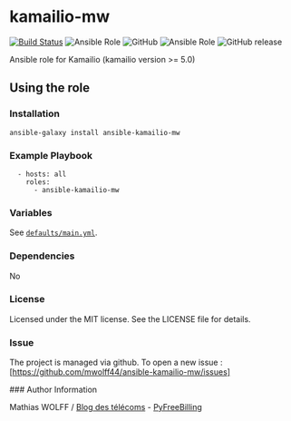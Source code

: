 # kamailio-mw

[![Build Status](https://travis-ci.org/mwolff44/ansible-kamailio-mw.png)](https://travis-ci.org/mwolff44/ansible-kamailio-mw)
![Ansible Role](https://img.shields.io/ansible/role/ansible-kamailio-mw.svg)
![GitHub](https://img.shields.io/github/license/mashape/apistatus.svg)
![Ansible Role](https://img.shields.io/ansible/role/d/ansible-kamailio-mw.svg)
![GitHub release](https://img.shields.io/github/release/mwolff44/ansible-kamailio-mw.svg)

Ansible role for Kamailio (kamailio version >= 5.0)


## Using the role
### Installation
```
ansible-galaxy install ansible-kamailio-mw
```

### Example Playbook
```
  - hosts: all
    roles:
      - ansible-kamailio-mw
```

### Variables

See [`defaults/main.yml`](defaults/main.yml).


### Dependencies

No


### License

Licensed under the MIT license. See the LICENSE file for details.


### Issue

The project is managed via github. To open a new issue : [https://github.com/mwolff44/ansible-kamailio-mw/issues]


### Author Information

Mathias WOLFF / [Blog des télécoms](http://www.blog-des-telecoms.com) - [PyFreeBilling](https://www.pyfreebilling.com)
